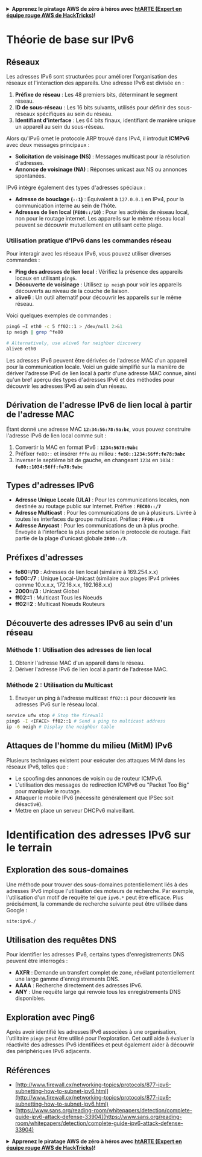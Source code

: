 <details>

<summary><strong>Apprenez le piratage AWS de zéro à héros avec</strong> <a href="https://training.hacktricks.xyz/courses/arte"><strong>htARTE (Expert en équipe rouge AWS de HackTricks)</strong></a><strong>!</strong></summary>

Autres façons de soutenir HackTricks :

* Si vous souhaitez voir votre **entreprise annoncée dans HackTricks** ou **télécharger HackTricks en PDF**, consultez les [**PLANS D'ABONNEMENT**](https://github.com/sponsors/carlospolop) !
* Obtenez le [**swag officiel PEASS & HackTricks**](https://peass.creator-spring.com)
* Découvrez [**La famille PEASS**](https://opensea.io/collection/the-peass-family), notre collection exclusive de [**NFTs**](https://opensea.io/collection/the-peass-family)
* **Rejoignez le** 💬 [**groupe Discord**](https://discord.gg/hRep4RUj7f) ou le [**groupe Telegram**](https://t.me/peass) ou **suivez-nous** sur **Twitter** 🐦 [**@hacktricks_live**](https://twitter.com/hacktricks_live)**.**
* **Partagez vos astuces de piratage en soumettant des PR aux** [**HackTricks**](https://github.com/carlospolop/hacktricks) et [**HackTricks Cloud**](https://github.com/carlospolop/hacktricks-cloud) dépôts GitHub.

</details>


# Théorie de base sur IPv6

## Réseaux

Les adresses IPv6 sont structurées pour améliorer l'organisation des réseaux et l'interaction des appareils. Une adresse IPv6 est divisée en :

1. **Préfixe de réseau** : Les 48 premiers bits, déterminant le segment réseau.
2. **ID de sous-réseau** : Les 16 bits suivants, utilisés pour définir des sous-réseaux spécifiques au sein du réseau.
3. **Identifiant d'interface** : Les 64 bits finaux, identifiant de manière unique un appareil au sein du sous-réseau.

Alors qu'IPv6 omet le protocole ARP trouvé dans IPv4, il introduit **ICMPv6** avec deux messages principaux :
- **Solicitation de voisinage (NS)** : Messages multicast pour la résolution d'adresses.
- **Annonce de voisinage (NA)** : Réponses unicast aux NS ou annonces spontanées.

IPv6 intègre également des types d'adresses spéciaux :
- **Adresse de bouclage (`::1`)** : Équivalent à `127.0.0.1` en IPv4, pour la communication interne au sein de l'hôte.
- **Adresses de lien local (`FE80::/10`)** : Pour les activités de réseau local, non pour le routage internet. Les appareils sur le même réseau local peuvent se découvrir mutuellement en utilisant cette plage.

### Utilisation pratique d'IPv6 dans les commandes réseau

Pour interagir avec les réseaux IPv6, vous pouvez utiliser diverses commandes :
- **Ping des adresses de lien local** : Vérifiez la présence des appareils locaux en utilisant `ping6`.
- **Découverte de voisinage** : Utilisez `ip neigh` pour voir les appareils découverts au niveau de la couche de liaison.
- **alive6** : Un outil alternatif pour découvrir les appareils sur le même réseau.

Voici quelques exemples de commandes :
```bash
ping6 –I eth0 -c 5 ff02::1 > /dev/null 2>&1
ip neigh | grep ^fe80

# Alternatively, use alive6 for neighbor discovery
alive6 eth0
```
Les adresses IPv6 peuvent être dérivées de l'adresse MAC d'un appareil pour la communication locale. Voici un guide simplifié sur la manière de dériver l'adresse IPv6 de lien local à partir d'une adresse MAC connue, ainsi qu'un bref aperçu des types d'adresses IPv6 et des méthodes pour découvrir les adresses IPv6 au sein d'un réseau.

## **Dérivation de l'adresse IPv6 de lien local à partir de l'adresse MAC**

Étant donné une adresse MAC **`12:34:56:78:9a:bc`**, vous pouvez construire l'adresse IPv6 de lien local comme suit :

1. Convertir la MAC en format IPv6 : **`1234:5678:9abc`**
2. Préfixer `fe80::` et insérer `fffe` au milieu : **`fe80::1234:56ff:fe78:9abc`**
3. Inverser le septième bit de gauche, en changeant `1234` en `1034` : **`fe80::1034:56ff:fe78:9abc`**

## **Types d'adresses IPv6**

- **Adresse Unique Locale (ULA)** : Pour les communications locales, non destinée au routage public sur Internet. Préfixe : **`FEC00::/7`**
- **Adresse Multicast** : Pour les communications de un à plusieurs. Livrée à toutes les interfaces du groupe multicast. Préfixe : **`FF00::/8`**
- **Adresse Anycast** : Pour les communications de un à plus proche. Envoyée à l'interface la plus proche selon le protocole de routage. Fait partie de la plage d'unicast globale **`2000::/3`**.

## **Préfixes d'adresses**
- **fe80::/10** : Adresses de lien local (similaire à 169.254.x.x)
- **fc00::/7** : Unique Local-Unicast (similaire aux plages IPv4 privées comme 10.x.x.x, 172.16.x.x, 192.168.x.x)
- **2000::/3** : Unicast Global
- **ff02::1** : Multicast Tous les Noeuds
- **ff02::2** : Multicast Noeuds Routeurs

## **Découverte des adresses IPv6 au sein d'un réseau**

### Méthode 1 : Utilisation des adresses de lien local
1. Obtenir l'adresse MAC d'un appareil dans le réseau.
2. Dériver l'adresse IPv6 de lien local à partir de l'adresse MAC.

### Méthode 2 : Utilisation du Multicast
1. Envoyer un ping à l'adresse multicast `ff02::1` pour découvrir les adresses IPv6 sur le réseau local.
```bash
service ufw stop # Stop the firewall
ping6 -I <IFACE> ff02::1 # Send a ping to multicast address
ip -6 neigh # Display the neighbor table
```
## Attaques de l'homme du milieu (MitM) IPv6
Plusieurs techniques existent pour exécuter des attaques MitM dans les réseaux IPv6, telles que :

- Le spoofing des annonces de voisin ou de routeur ICMPv6.
- L'utilisation des messages de redirection ICMPv6 ou "Packet Too Big" pour manipuler le routage.
- Attaquer le mobile IPv6 (nécessite généralement que IPSec soit désactivé).
- Mettre en place un serveur DHCPv6 malveillant.


# Identification des adresses IPv6 sur le terrain

## Exploration des sous-domaines
Une méthode pour trouver des sous-domaines potentiellement liés à des adresses IPv6 implique l'utilisation des moteurs de recherche. Par exemple, l'utilisation d'un motif de requête tel que `ipv6.*` peut être efficace. Plus précisément, la commande de recherche suivante peut être utilisée dans Google :
```bash
site:ipv6./
```
## Utilisation des requêtes DNS
Pour identifier les adresses IPv6, certains types d'enregistrements DNS peuvent être interrogés :
- **AXFR** : Demande un transfert complet de zone, révélant potentiellement une large gamme d'enregistrements DNS.
- **AAAA** : Recherche directement des adresses IPv6.
- **ANY** : Une requête large qui renvoie tous les enregistrements DNS disponibles.

## Exploration avec Ping6
Après avoir identifié les adresses IPv6 associées à une organisation, l'utilitaire `ping6` peut être utilisé pour l'exploration. Cet outil aide à évaluer la réactivité des adresses IPv6 identifiées et peut également aider à découvrir des périphériques IPv6 adjacents.


## Références

* [http://www.firewall.cx/networking-topics/protocols/877-ipv6-subnetting-how-to-subnet-ipv6.html](http://www.firewall.cx/networking-topics/protocols/877-ipv6-subnetting-how-to-subnet-ipv6.html)
* [https://www.sans.org/reading-room/whitepapers/detection/complete-guide-ipv6-attack-defense-33904](https://www.sans.org/reading-room/whitepapers/detection/complete-guide-ipv6-attack-defense-33904)


<details>

<summary><strong>Apprenez le piratage AWS de zéro à héros avec</strong> <a href="https://training.hacktricks.xyz/courses/arte"><strong>htARTE (Expert en équipe rouge AWS de HackTricks)</strong></a><strong>!</strong></summary>

Autres façons de soutenir HackTricks :

* Si vous souhaitez voir votre **entreprise annoncée dans HackTricks** ou **télécharger HackTricks en PDF**, consultez les [**PLANS D'ABONNEMENT**](https://github.com/sponsors/carlospolop)!
* Obtenez le [**swag officiel PEASS & HackTricks**](https://peass.creator-spring.com)
* Découvrez [**La famille PEASS**](https://opensea.io/collection/the-peass-family), notre collection exclusive de [**NFT**](https://opensea.io/collection/the-peass-family)
* **Rejoignez le** 💬 [**groupe Discord**](https://discord.gg/hRep4RUj7f) ou le [**groupe Telegram**](https://t.me/peass) ou **suivez** nous sur **Twitter** 🐦 [**@hacktricks_live**](https://twitter.com/hacktricks_live)**.**
* **Partagez vos astuces de piratage en soumettant des PR aux** [**HackTricks**](https://github.com/carlospolop/hacktricks) et [**HackTricks Cloud**](https://github.com/carlospolop/hacktricks-cloud) github repos.

</details>
